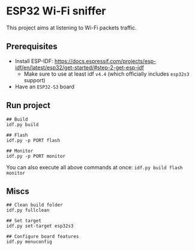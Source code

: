 # ESP32 Wi-Fi sniffer

This project aims at listening to Wi-Fi packets traffic.

## Prerequisites

* Install ESP-IDF: https://docs.espressif.com/projects/esp-idf/en/latest/esp32/get-started/#step-2-get-esp-idf
    * Make sure to use at least idf `v4.4` (which officially includes `esp32s3` support)
* Have an `ESP32-S3` board

## Run project

```
## Build
idf.py build

## Flash 
idf.py -p PORT flash

## Monitor
idf.py -p PORT monitor
```

You can also execute all above commands at once: `idf.py build flash monitor`

## Miscs

```
## Clean build folder
idf.py fullclean

## Set target
idf.py set-target esp32s3

## Configure board features
idf.py menuconfig
```
